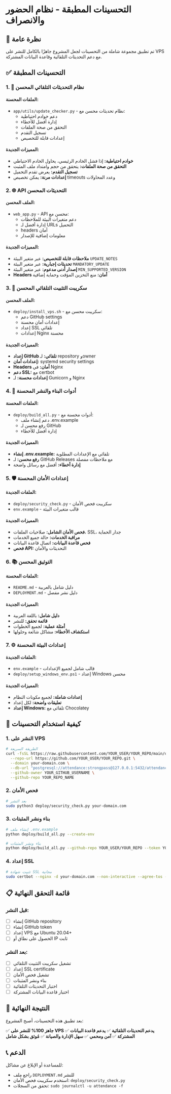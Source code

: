 # التحسينات المطبقة - نظام الحضور والانصراف

## 🎯 نظرة عامة

تم تطبيق مجموعة شاملة من التحسينات لجعل المشروع جاهزًا بالكامل للنشر على VPS مع دعم التحديثات التلقائية وقاعدة البيانات المشتركة.

## ✅ التحسينات المطبقة

### 1. 🔄 نظام التحديثات التلقائي المحسن

#### الملفات المحسنة:
- `app/utils/update_checker.py` - نظام تحديثات محسن مع:
  - دعم خوادم احتياطية
  - إدارة أفضل للأخطاء
  - التحقق من صحة الملفات
  - تسجيل التقدم
  - إعدادات قابلة للتخصيص

#### المميزات الجديدة:
- **خوادم احتياطية:** إذا فشل الخادم الرئيسي، يحاول الخادم الاحتياطي
- **التحقق من صحة الملفات:** يتحقق من حجم وامتداد ملف المثبت
- **تسجيل التقدم:** يعرض تقدم التحميل
- **إعدادات مرنة:** يمكن تخصيص timeouts وعدد المحاولات

### 2. 🌐 API التحديثات المحسن

#### الملف المحسن:
- `web_app.py` - API محسن مع:
  - دعم متغيرات البيئة للملاحظات
  - إدارة أفضل لـ URLs التحميل
  - headers أمان
  - معلومات إضافية للإصدار

#### المميزات الجديدة:
- **ملاحظات قابلة للتخصيص:** عبر متغير البيئة `UPDATE_NOTES`
- **تحديثات إجبارية:** عبر متغير البيئة `MANDATORY_UPDATE`
- **إصدار أدنى مدعوم:** عبر متغير البيئة `MIN_SUPPORTED_VERSION`
- **Headers أمان:** منع التخزين المؤقت وحماية إضافية

### 3. 🚀 سكريبت التثبيت التلقائي المحسن

#### الملف المحسن:
- `deploy/install_vps.sh` - سكريبت محسن مع:
  - دعم GitHub settings
  - إعدادات أمان محسنة
  - إعداد SSL تلقائي
  - إعدادات Nginx محسنة

#### المميزات الجديدة:
- **إعداد GitHub تلقائي:** لـ repository وowner
- **إعدادات أمان:** systemd security settings
- **Headers أمان:** في Nginx
- **دعم SSL:** مع certbot
- **إعدادات محسنة:** لـ Gunicorn و Nginx

### 4. 🔧 أدوات البناء والنشر المحسنة

#### الملفات المحسنة:
- `deploy/build_all.py` - أدوات محسنة مع:
  - دعم إنشاء ملف .env.example
  - رفع محسن لـ GitHub
  - إدارة أفضل للأخطاء

#### المميزات الجديدة:
- **إنشاء .env.example:** تلقائي مع الإعدادات المطلوبة
- **رفع محسن:** لـ GitHub Releases مع ملاحظات مفصلة
- **إدارة أخطاء:** أفضل مع رسائل واضحة

### 5. 🛡️ إعدادات الأمان المحسنة

#### الملفات الجديدة:
- `deploy/security_check.py` - سكريبت فحص الأمان
- `env.example` - قالب متغيرات البيئة

#### المميزات الجديدة:
- **فحص الأمان الشامل:** صلاحيات الملفات، SSL، جدار الحماية
- **مراقبة الخدمات:** حالة جميع الخدمات
- **فحص قاعدة البيانات:** اتصال قاعدة البيانات
- **فحص API:** التحديثات والأمان

### 6. 📚 التوثيق المحسن

#### الملفات المحسنة:
- `README.md` - دليل شامل بالعربية
- `DEPLOYMENT.md` - دليل نشر مفصل

#### المميزات الجديدة:
- **دليل شامل:** باللغة العربية
- **قائمة تحقق:** للنشر
- **أمثلة عملية:** لجميع الخطوات
- **استكشاف الأخطاء:** مشاكل شائعة وحلولها

### 7. ⚙️ إعدادات البيئة المحسنة

#### الملفات الجديدة:
- `env.example` - قالب شامل لجميع الإعدادات
- `deploy/setup_windows_env.ps1` - إعداد Windows محسن

#### المميزات الجديدة:
- **إعدادات شاملة:** لجميع مكونات النظام
- **تعليقات واضحة:** لكل إعداد
- **إعداد Windows:** تلقائي مع Chocolatey

## 🚀 كيفية استخدام التحسينات

### 1. النشر على VPS

```bash
# الطريقة السريعة
curl -fsSL https://raw.githubusercontent.com/YOUR_USER/YOUR_REPO/main/deploy/install_vps.sh | bash -s -- \
  --repo-url https://github.com/YOUR_USER/YOUR_REPO.git \
  --domain your-domain.com \
  --db-url "postgresql://attendance:strongpass@127.0.0.1:5432/attendance" \
  --github-owner YOUR_GITHUB_USERNAME \
  --github-repo YOUR_REPO_NAME
```

### 2. فحص الأمان

```bash
# بعد النشر
sudo python3 deploy/security_check.py your-domain.com
```

### 3. بناء ونشر المثبتات

```bash
# إنشاء ملف .env.example
python deploy/build_all.py --create-env

# بناء ونشر المثبتات
python deploy/build_all.py --github-repo YOUR_USER/YOUR_REPO --token YOUR_GITHUB_TOKEN
```

### 4. إعداد SSL

```bash
# تثبيت شهادة SSL مجانية
sudo certbot --nginx -d your-domain.com --non-interactive --agree-tos --email your-email@example.com
```

## 📋 قائمة التحقق النهائية

### قبل النشر:
- [ ] إنشاء GitHub repository
- [ ] إنشاء GitHub token
- [ ] إعداد VPS مع Ubuntu 20.04+
- [ ] الحصول على نطاق أو IP ثابت

### بعد النشر:
- [ ] تشغيل سكريبت التثبيت التلقائي
- [ ] إعداد SSL certificate
- [ ] تشغيل فحص الأمان
- [ ] بناء ونشر المثبتات
- [ ] اختبار التحديثات التلقائية
- [ ] اختبار قاعدة البيانات المشتركة

## 🎉 النتيجة النهائية

بعد تطبيق هذه التحسينات، أصبح المشروع:

✅ **جاهز 100% للنشر على VPS**
✅ **يدعم التحديثات التلقائية**
✅ **يدعم قاعدة البيانات المشتركة**
✅ **آمن ومحمي**
✅ **سهل الإدارة والصيانة**
✅ **مُوثق بشكل شامل**

## 📞 الدعم

للمساعدة أو الإبلاغ عن مشاكل:
- راجع ملف `DEPLOYMENT.md` للنشر
- استخدم سكريبت فحص الأمان: `deploy/security_check.py`
- تحقق من السجلات: `sudo journalctl -u attendance -f`
